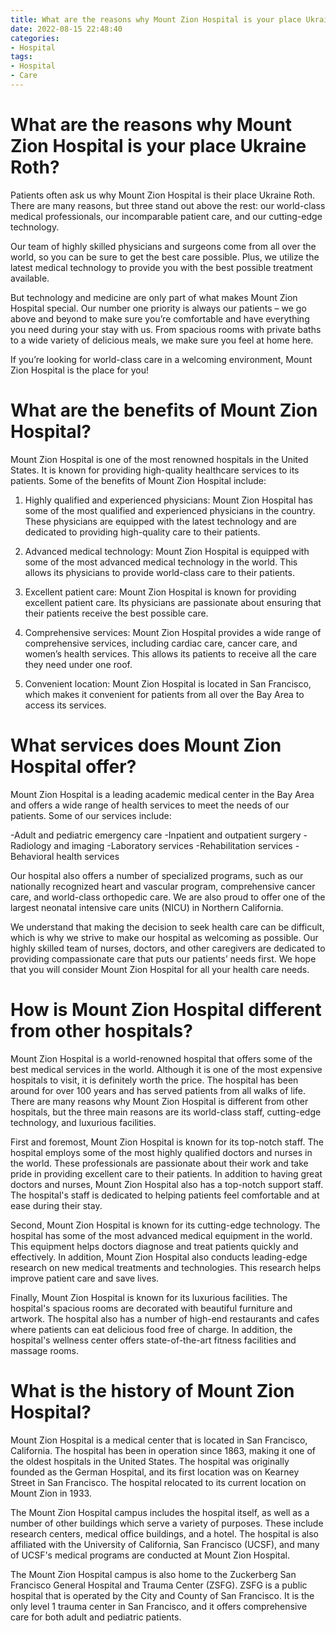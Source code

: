 ```yaml
---
title: What are the reasons why Mount Zion Hospital is your place Ukraine Roth
date: 2022-08-15 22:48:40
categories:
- Hospital
tags:
- Hospital
- Care
---
```



#  What are the reasons why Mount Zion Hospital is your place Ukraine Roth?

Patients often ask us why Mount Zion Hospital is their place Ukraine Roth. There are many reasons, but three stand out above the rest: our world-class medical professionals, our incomparable patient care, and our cutting-edge technology.

Our team of highly skilled physicians and surgeons come from all over the world, so you can be sure to get the best care possible. Plus, we utilize the latest medical technology to provide you with the best possible treatment available.

But technology and medicine are only part of what makes Mount Zion Hospital special. Our number one priority is always our patients – we go above and beyond to make sure you’re comfortable and have everything you need during your stay with us. From spacious rooms with private baths to a wide variety of delicious meals, we make sure you feel at home here.

If you’re looking for world-class care in a welcoming environment, Mount Zion Hospital is the place for you!

#  What are the benefits of Mount Zion Hospital?

Mount Zion Hospital is one of the most renowned hospitals in the United States. It is known for providing high-quality healthcare services to its patients. Some of the benefits of Mount Zion Hospital include:

1. Highly qualified and experienced physicians: Mount Zion Hospital has some of the most qualified and experienced physicians in the country. These physicians are equipped with the latest technology and are dedicated to providing high-quality care to their patients.

2. Advanced medical technology: Mount Zion Hospital is equipped with some of the most advanced medical technology in the world. This allows its physicians to provide world-class care to their patients.

3. Excellent patient care: Mount Zion Hospital is known for providing excellent patient care. Its physicians are passionate about ensuring that their patients receive the best possible care.

4. Comprehensive services: Mount Zion Hospital provides a wide range of comprehensive services, including cardiac care, cancer care, and women’s health services. This allows its patients to receive all the care they need under one roof.

5. Convenient location: Mount Zion Hospital is located in San Francisco, which makes it convenient for patients from all over the Bay Area to access its services.

#  What services does Mount Zion Hospital offer?

Mount Zion Hospital is a leading academic medical center in the Bay Area and offers a wide range of health services to meet the needs of our patients. Some of our services include:

-Adult and pediatric emergency care
-Inpatient and outpatient surgery
-Radiology and imaging
-Laboratory services
-Rehabilitation services
-Behavioral health services

Our hospital also offers a number of specialized programs, such as our nationally recognized heart and vascular program, comprehensive cancer care, and world-class orthopedic care. We are also proud to offer one of the largest neonatal intensive care units (NICU) in Northern California.

We understand that making the decision to seek health care can be difficult, which is why we strive to make our hospital as welcoming as possible. Our highly skilled team of nurses, doctors, and other caregivers are dedicated to providing compassionate care that puts our patients’ needs first. We hope that you will consider Mount Zion Hospital for all your health care needs.

#  How is Mount Zion Hospital different from other hospitals?

Mount Zion Hospital is a world-renowned hospital that offers some of the best medical services in the world. Although it is one of the most expensive hospitals to visit, it is definitely worth the price. The hospital has been around for over 100 years and has served patients from all walks of life. There are many reasons why Mount Zion Hospital is different from other hospitals, but the three main reasons are its world-class staff, cutting-edge technology, and luxurious facilities.

First and foremost, Mount Zion Hospital is known for its top-notch staff. The hospital employs some of the most highly qualified doctors and nurses in the world. These professionals are passionate about their work and take pride in providing excellent care to their patients. In addition to having great doctors and nurses, Mount Zion Hospital also has a top-notch support staff. The hospital's staff is dedicated to helping patients feel comfortable and at ease during their stay.

Second, Mount Zion Hospital is known for its cutting-edge technology. The hospital has some of the most advanced medical equipment in the world. This equipment helps doctors diagnose and treat patients quickly and effectively. In addition, Mount Zion Hospital also conducts leading-edge research on new medical treatments and technologies. This research helps improve patient care and save lives.

Finally, Mount Zion Hospital is known for its luxurious facilities. The hospital's spacious rooms are decorated with beautiful furniture and artwork. The hospital also has a number of high-end restaurants and cafes where patients can eat delicious food free of charge. In addition, the hospital's wellness center offers state-of-the-art fitness facilities and massage rooms.

#  What is the history of Mount Zion Hospital?

Mount Zion Hospital is a medical center that is located in San Francisco, California. The hospital has been in operation since 1863, making it one of the oldest hospitals in the United States. The hospital was originally founded as the German Hospital, and its first location was on Kearney Street in San Francisco. The hospital relocated to its current location on Mount Zion in 1933.

The Mount Zion Hospital campus includes the hospital itself, as well as a number of other buildings which serve a variety of purposes. These include research centers, medical office buildings, and a hotel. The hospital is also affiliated with the University of California, San Francisco (UCSF), and many of UCSF's medical programs are conducted at Mount Zion Hospital.

The Mount Zion Hospital campus is also home to the Zuckerberg San Francisco General Hospital and Trauma Center (ZSFG). ZSFG is a public hospital that is operated by the City and County of San Francisco. It is the only level 1 trauma center in San Francisco, and it offers comprehensive care for both adult and pediatric patients.